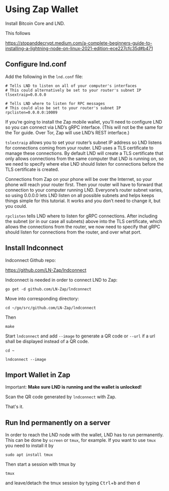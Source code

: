 # Using Zap Wallet

Install Bitcoin Core and LND.

This follows 

https://stopanddecrypt.medium.com/a-complete-beginners-guide-to-installing-a-lightning-node-on-linux-2021-edition-ece227cfc35d#b471

## Configure lnd.conf

Add the following in the `lnd.conf` file:

	# Tells LND to listen on all of your computer's interfaces
	# This could alternatively be set to your router's subnet IP
	tlsextraip=0.0.0.0

	# Tells LND where to listen for RPC messages
	# This could also be set to your router's subnet IP
	rpclisten=0.0.0.0:10009

If you’re going to install the Zap mobile wallet, you’ll need to configure LND so you can connect via LND’s gRPC interface. (This will not be the same for the Tor guide. Over Tor, Zap will use LND’s REST interface.)

`tslextraip` allows you to set your router’s subnet IP address so LND listens for connections coming from your router. LND uses a TLS certificate to manage these connections. By default LND will create a TLS certificate that only allows connections from the same computer that LND is running on, so we need to specify where else LND should listen for connections before the TLS certificate is created.

Connections from Zap on your phone will be over the Internet, so your phone will reach your router first. Then your router will have to forward that connection to your computer running LND. Everyone’s router subnet varies, so using 0.0.0.0 lets LND listen on all possible subnets and helps keeps things simple for this tutorial. It works and you don’t need to change it, but you could.

`rpclisten` tells LND where to listen for gRPC connections. After including the subnet (or in our case all subnets) above into the TLS certificate, which allows the connections from the router, we now need to specify that gRPC should listen for connections from the router, and over what port. 


## Install lndconnect

lndconnect Github repo:

https://github.com/LN-Zap/lndconnect

lndconnect is needed in order to connect LND to Zap:

	go get -d github.com/LN-Zap/lndconnect

Move into corresponding directory:

	cd ~/go/src/github.com/LN-Zap/lndconnect

Then

	make

Start `lndconnect` and add `--image` to generate a QR code or `--url` if a url shall be displayed instead of a QR code.

	cd ~

	lndconnect --image


##  Import Wallet in Zap

Important: **Make sure LND is running and the wallet is unlocked!**

Scan the QR code generated by `lndconnect` with Zap.

That's it.


## Run lnd permanently on a server

In order to reach the LND node with the wallet, LND has to run permanently. This can be done by `screen` or `tmux`, for example. If you want to use `tmux` you need to install it by

	sudo apt install tmux

Then start a session with tmux by

	tmux

and leave/detach the tmux session by typing <kbd>Ctrl</kbd>+<kbd>b</kbd> and then <kbd>d</kbd>